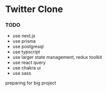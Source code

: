 # Twitter Clone

### TODO

-   use next.js
-   use prisma
-   use postgresql
-   use typscript
-   use larger state management, redux toolkit
-   use react query
-   use chakra ui
-   use sass

preparing for big project
